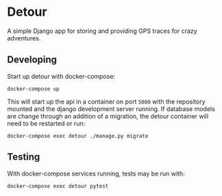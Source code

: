 # Detour

A simple Django app for storing and providing GPS traces for crazy adventures.

## Developing

Start up detour with docker-compose:
```
docker-compose up
```

This will start up the api in a container on port `5000` with the repository mounted and the django development server running.
If database models are change through an addition of a migration, the detour container will need to be restarted or run:
```
docker-compose exec detour ./manage.py migrate
```

## Testing

With docker-compose services running, tests may be run with:
```
docker-compose exec detour pytest
```
